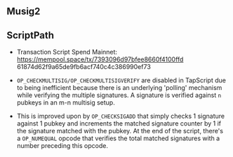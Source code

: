 ## Musig2


## ScriptPath
* Transaction Script Spend Mainnet: https://mempool.space/tx/7393096d97bfee8660f4100ffd    61874d62f9a65de9fb6acf740c4c386990ef73

* `OP_CHECKMULTISIG/OP_CHECKMULTISIGVERIFY` are disabled in TapScript due to being
 inefficient because there is an underlying 'polling' mechanism while verifying
 the multiple signatures. A signature is verified against `n` pubkeys in an m-n
 multisig setup.
* This is improved upon by `OP_CHECKSIGADD` that simply checks 1 signature against
 1 pubkey and increments the matched signature counter by 1 if the signature matched
 with the pubkey. At the end of the script, there's a `OP_NUMEQUAL` opcode that
 verifies the total matched signatures with a number preceding this opcode.


